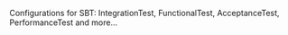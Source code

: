 Configurations for SBT: IntegrationTest, FunctionalTest, AcceptanceTest, PerformanceTest and more... 
